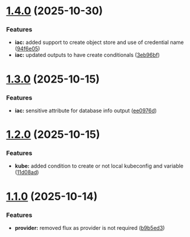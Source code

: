 # [1.4.0](https://gitlab.com/arkhoss/terraform-civo-aio/compare/v1.3.0...v1.4.0) (2025-10-30)


### Features

* **iac:** added support to create object store and use of credential name ([94f6e05](https://gitlab.com/arkhoss/terraform-civo-aio/commit/94f6e05fccf7c76df53ec3cec7d96106930bbd0d))
* **iac:** updated outputs to have create conditionals ([3eb96bf](https://gitlab.com/arkhoss/terraform-civo-aio/commit/3eb96bf0b94e0674da3f81893c4561b74644a2d4))

# [1.3.0](https://gitlab.com/arkhoss/terraform-civo-aio/compare/v1.2.0...v1.3.0) (2025-10-15)


### Features

* **iac:** sensitive attribute for database info output ([ee0976d](https://gitlab.com/arkhoss/terraform-civo-aio/commit/ee0976dd8eaf8303ac2578cad46699863f849c39))

# [1.2.0](https://gitlab.com/arkhoss/terraform-civo-aio/compare/v1.1.0...v1.2.0) (2025-10-15)


### Features

* **kube:** added condition to create or not local kubeconfig and variable ([11d08ad](https://gitlab.com/arkhoss/terraform-civo-aio/commit/11d08ad77679a7ca8e185f508390857296e53d18))

# [1.1.0](https://gitlab.com/arkhoss/terraform-civo-aio/compare/v1.0.0...v1.1.0) (2025-10-14)


### Features

* **provider:** removed flux as provider is not required ([b9b5ed3](https://gitlab.com/arkhoss/terraform-civo-aio/commit/b9b5ed3f5e90f32e4a48b19bb62a6a9816c9852d))
